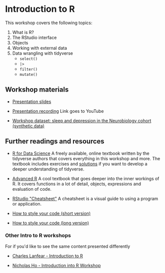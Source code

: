 
# Introduction to R

This workshop covers the following topics:

1. What is R?
2. The RStudio interface
3. Objects
4. Working with external data
5. Data wrangling with tidyverse
    * `select()`
    * `|>`
    * `filter()`
    * `mutate()`


## Workshop materials

* [Presentation slides](https://tim9800.github.io/r_workshop_2024/slides1/slides1.html)

* [Presentation recording](https://youtu.be/2drqAVGJIQo) Link goes to YouTube

* [Workshop dataset: sleep and depression in the Neurobiology cohort (synthetic data)](https://tim9800.github.io/r_workshop_2024/data/neurobio_synthetic.csv)

## Further readings and resources

* [R for Data Science](https://r4ds.hadley.nz/) A freely available, online textbook written by the tidyverse authors that covers everything in this workshop and more. The textbook includes exercises and [solutions](https://mine-cetinkaya-rundel.github.io/r4ds-solutions/) if you want to develop a deeper understanding of tidyverse.

* [Advanced R](https://adv-r.hadley.nz/) A cool textbook that goes deeper into the inner workings of R. It covers functions in a lot of detail, objects, expressions and evaluation of code.

* [RStudio "Cheatsheet"](http://adv-r.had.co.nz/Style.html) A cheatsheet is a visual guide to using a program or application.

* [How to style your code (short version)](http://adv-r.had.co.nz/Style.html)

* [How to style your code (long version)](https://style.tidyverse.org/syntax.html)

### Other Intro to R workshops

For if you'd like to see the same content presented differently

* [Charles Lanfear - Introduction to R](https://clanfear.github.io/Intro_R_Workshop/)

* [Nicholas Ho - Introduction into R Workshop](https://sydney-informatics-hub.github.io/lessonbmc/)
